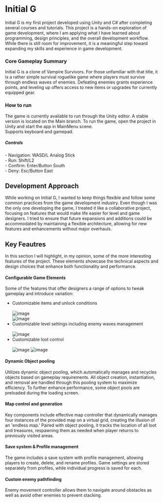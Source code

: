 <h1> Initial G </h1>

Initial G is my first project developed using Unity and C# after completing several courses and tutorials. This project is a hands-on exploration of game development, where I am applying what I have learned about programming, design principles, and the overall development workflow. While there is still room for improvement, it is a meaningful step toward expanding my skills and experience in game development.

<h3>Core Gameplay Summary</h3>
Initial G is a clone of Vampire Survivors. For those unfamiliar with that title, it is a rather simple survival roguelike game where players must survive through endless waves of enemies. 
Defeating enemies grants experience points, and leveling up offers access to new items or upgrades for currently equipped gear.

<h3>How to run</h3>
The game is currently available to run through the Unity editor. A stable version is located on the Main branch. To run the game, open the project in Unity and start the app in MainMenu scene.</br>
Supports keyboard and gamepad.
<h5>Controls</h5>
- Navigation: WASD/L Analog Stick</br>
- Run: Shift/L2</br>
- Confirm: Enter/Button South</br>
- Deny: Esc/Button East</br>

<h2>Development Approach</h2>
<p>While working on Initial G, I wanted to keep things flexible and follow some common practices from the game development industry. Even though I was the only one developing the game, I treated it like a collaborative project, focusing on features that would make life easier for level and game designers. I tried to ensure that future expansions and additions could be accommodated by maintaining a flexible architecture, allowing for new features and enhancements without major overhauls.</p>

<h2>Key Feautres</h2>
In this section I will highlight, in my opinion, some of the more interesting features of the project. These elements showcase the technical aspects and design choices that enhance both functionality and performance.

<h4>Configurable Game Elements</h4>
<p>Some of the features that offer designers a range of options to tweak gameplay and introduce variation:  </p>

- Customizable items and unlock conditions </br></br>
![image](https://github.com/user-attachments/assets/aab1b9b7-b9e5-441a-88e9-a8e6c83c7e1e)</br>
![image](https://github.com/user-attachments/assets/2c8cd47c-80c8-4c11-a1a7-e5b1404f76b3)</br>
- Customizable level settings including enemy waves management </br></br>
![image](https://github.com/user-attachments/assets/ee1ac157-4d42-4587-9fcb-53551f69b443)</br>
- Customizable loot control </br></br>
![image](https://github.com/user-attachments/assets/bedbcc6d-5bd5-41dc-99c9-0626369101d7)
![image](https://github.com/user-attachments/assets/a5943281-d9cd-4057-ad96-136e1bec998a)

<h4>Dynamic Object pooling</h4>
Utilizes dynamic object pooling, which automatically manages and recycles objects based on gameplay requirements. All object creation, instantiation, and removal are handled through this pooling system to maximize efficiency. To further enhance performance, some object pools are preloaded during the loading screen.

<h4>Map control and generation</h4>
Key components include effective map controller that dynamically manages four instances of the provided map on a virtual grid, creating the illusion of an 'endless map.' Paired with object pooling, it tracks the location of all loot and treasures, respawning them as needed when player returns to previously visited areas.

<h4>Save system & Profile management</h4>
The game includes a save system with profile management, allowing players to create, delete, and rename profiles. Game settings are stored separately from profiles, while individual progress is saved for each.

<h4>Custom enemy pathfinding</h4>
Enemy movement controller allows them to navigate around obstacles as well as avoid other enemies to prevent stacking.
